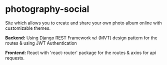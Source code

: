 # photography-social

Site which allows you to create and share your own photo album online with customizable themes.

**Backend:** Using Django REST Framework w/ (MVT) design pattern for the routes & using JWT Authentication

**Frontend:** React with 'react-router' package for the routes & axios for api requests.
